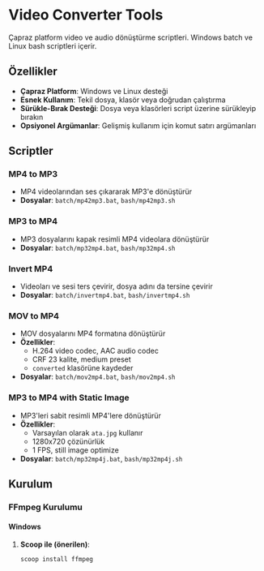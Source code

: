 # Video Converter Tools

Çapraz platform video ve audio dönüştürme scriptleri. Windows batch ve Linux bash scriptleri içerir.

## Özellikler

- **Çapraz Platform**: Windows ve Linux desteği
- **Esnek Kullanım**: Tekil dosya, klasör veya doğrudan çalıştırma
- **Sürükle-Bırak Desteği**: Dosya veya klasörleri script üzerine sürükleyip bırakın
- **Opsiyonel Argümanlar**: Gelişmiş kullanım için komut satırı argümanları

## Scriptler

### MP4 to MP3
- MP4 videolarından ses çıkararak MP3'e dönüştürür
- **Dosyalar**: `batch/mp42mp3.bat`, `bash/mp42mp3.sh`

### MP3 to MP4
- MP3 dosyalarını kapak resimli MP4 videolara dönüştürür
- **Dosyalar**: `batch/mp32mp4.bat`, `bash/mp32mp4.sh`

### Invert MP4
- Videoları ve sesi ters çevirir, dosya adını da tersine çevirir
- **Dosyalar**: `batch/invertmp4.bat`, `bash/invertmp4.sh`

### MOV to MP4
- MOV dosyalarını MP4 formatına dönüştürür
- **Özellikler**: 
  - H.264 video codec, AAC audio codec
  - CRF 23 kalite, medium preset
  - `converted` klasörüne kaydeder
- **Dosyalar**: `batch/mov2mp4.bat`, `bash/mov2mp4.sh`

### MP3 to MP4 with Static Image
- MP3'leri sabit resimli MP4'lere dönüştürür
- **Özellikler**:
  - Varsayılan olarak `ata.jpg` kullanır
  - 1280x720 çözünürlük
  - 1 FPS, still image optimize
- **Dosyalar**: `batch/mp32mp4j.bat`, `bash/mp32mp4j.sh`

## Kurulum

### FFmpeg Kurulumu

#### Windows
1. **Scoop ile (önerilen)**:
   ```cmd
   scoop install ffmpeg
